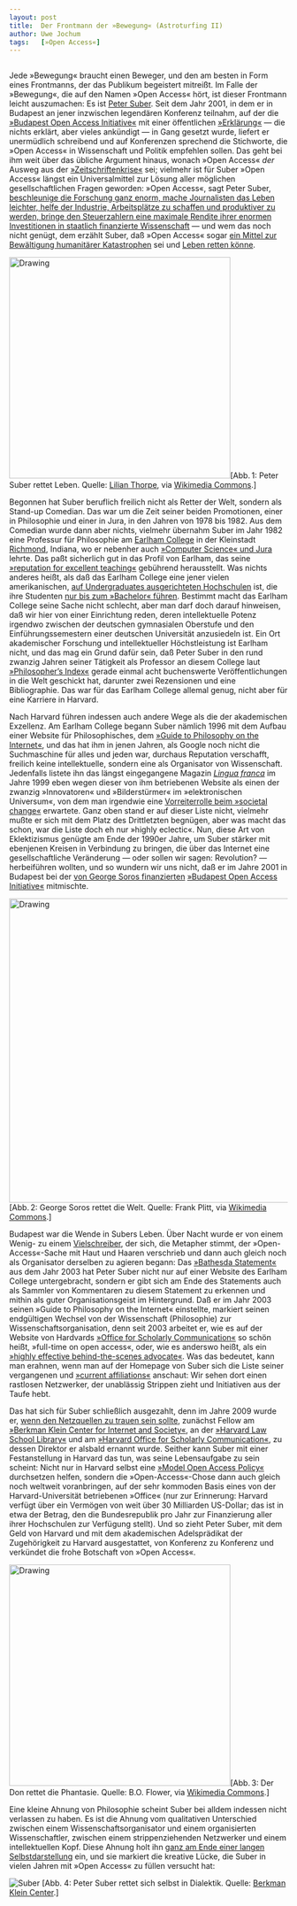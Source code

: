 ```yaml
---
layout:	post
title:	Der Frontmann der »Bewegung« (Astroturfing II)
author:	Uwe Jochum
tags:   [»Open Access«]
---
```


<img src="http://vg08.met.vgwort.de/na/6abce2ad49bd4f3d8c1a8e2f840d3c6d" width="1" height="1" alt="">

Jede »Bewegung« braucht einen Beweger, und den am besten in Form
eines Frontmanns, der das Publikum begeistert mitreißt. Im Falle
der »Bewegung«, die auf den Namen »Open Access« hört, ist dieser
Frontmann leicht auszumachen: Es
ist
[Peter Suber](https://en.wikipedia.org/wiki/Peter_Suber). Seit
dem Jahr 2001, in dem er in Budapest an jener inzwischen
legendären Konferenz teilnahm, auf der
die
[»Budapest Open Access Initiative«](http://www.budapestopenaccessinitiative.org/) mit
einer
öffentlichen
[»Erklärung«](http://www.budapestopenaccessinitiative.org/read) —
die nichts erklärt, aber vieles ankündigt — in Gang gesetzt
wurde, liefert er unermüdlich schreibend und auf Konferenzen
sprechend die Stichworte, die »Open Access« in Wissenschaft und
Politik empfehlen sollen. Das geht bei ihm weit über das übliche
Argument hinaus, wonach »Open Access« *der* Ausweg aus
der
[»Zeitschriftenkrise«](https://de.wikipedia.org/wiki/Zeitschriftenkrise) sei;
vielmehr ist für Suber »Open Access« längst ein Universalmittel
zur Lösung aller möglichen gesellschaftlichen Fragen
geworden: »Open Access«, sagt Peter
Suber,
[beschleunige die Forschung ganz enorm, mache Journalisten das Leben leichter, helfe der Industrie, Arbeitsplätze zu schaffen und produktiver zu werden, bringe den Steuerzahlern eine maximale Rendite ihrer enormen Investitionen in staatlich finanzierte Wissenschaft](http://osc.centerforopenscience.org/2013/11/27/the-state-of-open-access/) —
und wem das noch nicht genügt, dem erzählt Suber, daß »Open
Access«
sogar
[ein Mittel zur Bewältigung humanitärer Katastrophen](http://legacy.earlham.edu/~peters/fos/newsletter/04-02-11.htm#aid) sei
und
[Leben retten könne](http://www.chronicle.com/article/Open-Access-to-Research-Can/136065/).

<img
src="https://upload.wikimedia.org/wikipedia/commons/7/71/Peter-Suber8.jpg"
alt="Drawing" style="width: 400px;"/>[Abb.&thinsp;1: Peter Suber
rettet
Leben. Quelle:
[Lilian Thorpe](http://www.earlham.edu/~peters/ps-photo-lilian.htm),
via
[Wikimedia Commons](https://upload.wikimedia.org/wikipedia/commons/7/71/Peter-Suber8.jpg).]

Begonnen hat Suber beruflich freilich nicht als Retter der Welt,
sondern als Stand-up Comedian. Das war um die Zeit seiner beiden
Promotionen, einer in Philosophie und einer in Jura, in den
Jahren von 1978 bis 1982. Aus dem Comedian wurde dann aber
nichts, vielmehr übernahm Suber im Jahr 1982 eine Professur für
Philosophie
am
[Earlham College](https://en.wikipedia.org/wiki/Earlham_College)
in der
Kleinstadt
[Richmond](https://de.wikipedia.org/wiki/Richmond_(Indiana)),
Indiana, wo er nebenher
auch
[»Computer Science« und Jura](http://legacy.earlham.edu/~peters/hometoc.htm) lehrte. Das
paßt sicherlich gut in das Profil von Earlham, das
seine
[»reputation for excellent teaching«](http://www.earlham.edu/about/) gebührend
herausstellt. Was nichts anderes heißt, als daß das Earlham
College eine jener vielen
amerikanischen,
[auf Undergraduates ausgerichteten Hochschulen](https://de.wikipedia.org/wiki/College#USA.2C_Kanada) ist,
die ihre
Studenten
[nur bis zum »Bachelor« führen](http://www.earlham.edu/about/).
Bestimmt macht das Earlham College seine Sache nicht schlecht,
aber man darf doch darauf hinweisen, daß wir hier von einer
Einrichtung reden, deren intellektuelle Potenz irgendwo zwischen
der deutschen gymnasialen Oberstufe und den Einführungssemestern
einer deutschen Universität anzusiedeln ist. Ein Ort akademischer
Forschung und intellektueller Höchstleistung ist Earlham nicht,
und das mag ein Grund dafür sein, daß Peter Suber in den rund
zwanzig Jahren seiner Tätigkeit als Professor an diesem College
laut [»Philosopher’s Index«](http://philindex.org/) gerade einmal
acht buchenswerte Veröffentlichungen in die Welt geschickt hat,
darunter zwei Rezensionen und eine Bibliographie. Das war für das
Earlham College allemal genug, nicht aber für eine Karriere in
Harvard.

Nach Harvard führen indessen auch andere Wege als die der
akademischen Exzellenz. Am Earlham College begann Suber nämlich
1996 mit dem Aufbau einer Website für Philosophisches,
dem
[»Guide to Philosophy on the Internet«](http://legacy.earlham.edu/~peters/philinks.htm),
und das hat ihm in jenen Jahren, als Google noch nicht die
Suchmaschine für alles und jeden war, durchaus Reputation
verschafft, freilich keine intellektuelle, sondern eine als
Organisator von Wissenschaft. Jedenfalls listete ihn das längst
eingegangene
Magazin
[*Lingua franca*](https://en.wikipedia.org/wiki/Lingua_Franca_(magazine))
im Jahre 1999 eben wegen dieser von ihm betriebenen Website als
einen der zwanzig »Innovatoren« und »Bilderstürmer« im
»elektronischen Universum«, von dem man irgendwie
eine
[Vorreiterrolle beim »societal change«](http://linguafranca.mirror.theinfo.org/9907/tech20.html) erwartete. Ganz
oben stand er auf dieser Liste nicht, vielmehr mußte er sich mit
dem Platz des Drittletzten begnügen, aber was macht das schon,
war die Liste doch eh nur »highly eclectic«. Nun, diese Art von
Eklektizismus genügte am Ende der 1990er Jahre, um Suber stärker
mit ebenjenen Kreisen in Verbindung zu bringen, die über das
Internet eine gesellschaftliche Veränderung — oder sollen wir
sagen: Revolution? — herbeiführen wollten, und so wundern wir uns
nicht, daß er im Jahre 2001 in Budapest bei
der
[von George Soros finanzierten](https://uwejochum.github.io/5artikel/2017/06/12/fundament-bewegung/) [»Budapest Open Access Initiative«](http://www.budapestopenaccessinitiative.org/) mitmischte.

<img
src="https://upload.wikimedia.org/wikipedia/commons/8/84/Msc2012_20120204_726_Soros_Frank_Plitt.jpg"
alt="Drawing" style="width: 550px;"/>[Abb.&thinsp;2: George
Soros rettet die Welt. Quelle: Frank Plitt,
via
[Wikimedia Commons](https://upload.wikimedia.org/wikipedia/commons/8/84/Msc2012_20120204_726_Soros_Frank_Plitt.jpg).]

Budapest war die Wende in Subers Leben. Über Nacht wurde er von
einem Wenig- zu
einem
[Vielschreiber](https://cyber.harvard.edu/~psuber/wiki/Writings_on_open_access),
der sich, die Metapher stimmt, der »Open-Access«-Sache mit Haut
und Haaren verschrieb und dann auch gleich noch als Organisator
derselben zu agieren begann:
Das
[»Bathesda Statement«](http://legacy.earlham.edu/~peters/fos/bethesda.htm) aus
dem Jahr 2003 hat Peter Suber nicht nur auf einer Website des
Earlham College untergebracht, sondern er gibt sich am Ende des
Statements auch als Sammler von Kommentaren zu diesem Statement
zu erkennen und mithin als guter Organisationsgeist im
Hintergrund. Daß er im Jahr 2003 seinen »Guide to Philosophy on
the Internet« einstellte, markiert seinen endgültigen Wechsel von
der Wissenschaft (Philosophie) zur Wissenschaftsorganisation,
denn seit 2003 arbeitet er, wie es auf der Website von
Hardvards
[»Office for Scholarly Communication«](https://osc.hul.harvard.edu/about/staff/) so
schön heißt, »full-time on open access«, oder, wie es anderswo
heißt, als
ein
[»highly effective behind-the-scenes advocate«](http://www.infotoday.com/it/jul11/Suber-Leader-of-a-Leaderless-Revolution.shtml). Was
das bedeutet, kann man erahnen, wenn man auf der Homepage von
Suber sich die Liste seiner vergangenen
und
[»current affiliations«](https://cyber.harvard.edu/~psuber/wiki/Peter_Suber) anschaut:
Wir sehen dort einen rastlosen Netzwerker, der unablässig
Strippen zieht und Initiativen aus der Taufe hebt.

Das hat sich für Suber schließlich ausgezahlt, denn im Jahre 2009
wurde
er,
[wenn den Netzquellen zu trauen sein sollte](http://www.infotoday.com/it/jul11/Suber-Leader-of-a-Leaderless-Revolution.shtml),
zunächst Fellow
am
[»Berkman Klein Center for Internet and Society«](https://cyber.harvard.edu/),
an
der
[»Harvard Law School Library«](http://hls.harvard.edu/library/)
und
am
[»Harvard Office for Scholarly Communication«](https://osc.hul.harvard.edu/about/staff/#peter-suber),
zu dessen Direktor er alsbald ernannt wurde. Seither kann Suber
mit einer Festanstellung in Harvard das tun, was seine
Lebensaufgabe zu sein scheint: Nicht nur in Harvard selbst
eine
[»Model Open Access Policy«](https://osc.hul.harvard.edu/modelpolicy/) durchsetzen
helfen, sondern die »Open-Access«-Chose dann auch gleich noch
weltweit voranbringen, auf der sehr kommoden Basis eines von der
Harvard-Universität betriebenen »Office« (nur zur Erinnerung:
Harvard verfügt über ein Vermögen von weit über 30 Milliarden
US-Dollar; das ist in etwa der Betrag, den die Bundesrepublik pro
Jahr zur Finanzierung aller ihrer Hochschulen zur Verfügung
stellt). Und so zieht Peter Suber, mit dem Geld von Harvard und
mit dem akademischen Adelsprädikat der Zugehörigkeit zu Harvard
ausgestattet, von Konferenz zu Konferenz und verkündet die frohe
Botschaft von »Open Access«.

<img
src="https://upload.wikimedia.org/wikipedia/commons/3/37/Arena_magazine_-_Volume_40_%281908%29_%2814788443723%29.jpg"
alt="Drawing" style="width: 400px;"/>[Abb.&thinsp;3: Der Don
rettet die Phantasie. Quelle: B.O. Flower,
via
[Wikimedia Commons](https://upload.wikimedia.org/wikipedia/commons/3/37/Arena_magazine_-_Volume_40_%281908%29_%2814788443723%29.jpg).]

Eine kleine Ahnung von Philosophie scheint Suber bei alldem
indessen nicht verlassen zu haben. Es ist die Ahnung vom
qualitativen Unterschied zwischen einem Wissenschaftsorganisator
und einem organisierten Wissenschaftler, zwischen einem
strippenziehenden Netzwerker und einem intellektuellen
Kopf. Diese Ahnung holt
ihn
[ganz am Ende einer langen Selbstdarstellung](https://cyber.harvard.edu/~psuber/wiki/Peter_Suber) ein,
und sie markiert die kreative Lücke, die Suber in vielen Jahren
mit »Open Access« zu füllen versucht hat:

![Suber](/5artikel/material/suber-cyber-harvard-edu-2017-07-30.png "Suber zitiert Pascal") [Abb. 4:
Peter Suber rettet sich selbst in
Dialektik. Quelle:
[Berkman Klein Center](https://cyber.harvard.edu/~psuber/wiki/Peter_Suber).]


